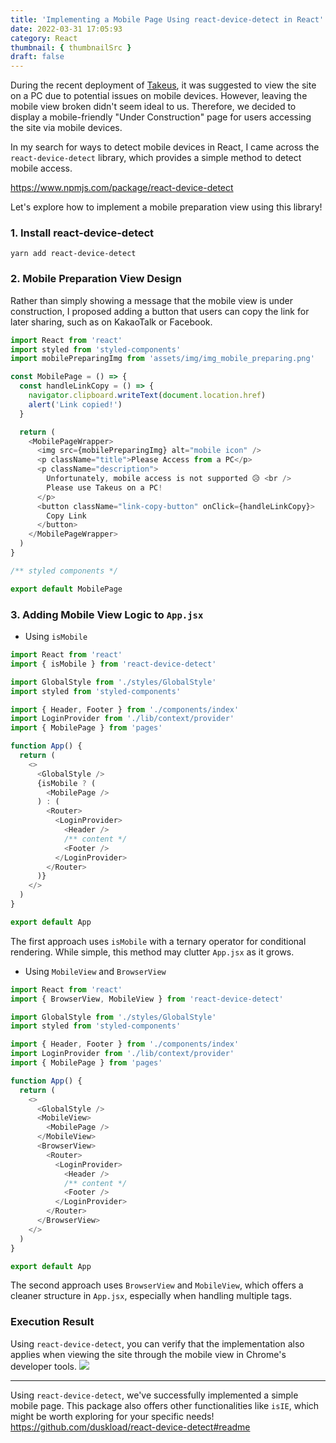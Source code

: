 ```yaml
---
title: 'Implementing a Mobile Page Using react-device-detect in React'
date: 2022-03-31 17:05:93
category: React
thumbnail: { thumbnailSrc }
draft: false
---
```


During the recent deployment of [Takeus](https://www.take-us.kr/), it was suggested to view the site on a PC due to potential issues on mobile devices. However, leaving the mobile view broken didn't seem ideal to us. Therefore, we decided to display a mobile-friendly "Under Construction" page for users accessing the site via mobile devices.

In my search for ways to detect mobile devices in React, I came across the `react-device-detect` library, which provides a simple method to detect mobile access.

https://www.npmjs.com/package/react-device-detect

Let's explore how to implement a mobile preparation view using this library!

### 1. Install react-device-detect

```
yarn add react-device-detect
```

### 2. Mobile Preparation View Design

Rather than simply showing a message that the mobile view is under construction, I proposed adding a button that users can copy the link for later sharing, such as on KakaoTalk or Facebook.

```javascript
import React from 'react'
import styled from 'styled-components'
import mobilePreparingImg from 'assets/img/img_mobile_preparing.png'

const MobilePage = () => {
  const handleLinkCopy = () => {
    navigator.clipboard.writeText(document.location.href)
    alert('Link copied!')
  }

  return (
    <MobilePageWrapper>
      <img src={mobilePreparingImg} alt="mobile icon" />
      <p className="title">Please Access from a PC</p>
      <p className="description">
        Unfortunately, mobile access is not supported 😥 <br />
        Please use Takeus on a PC!
      </p>
      <button className="link-copy-button" onClick={handleLinkCopy}>
        Copy Link
      </button>
    </MobilePageWrapper>
  )
}

/** styled components */

export default MobilePage
```

### 3. Adding Mobile View Logic to `App.jsx`

- Using `isMobile`

```javascript
import React from 'react'
import { isMobile } from 'react-device-detect'

import GlobalStyle from './styles/GlobalStyle'
import styled from 'styled-components'

import { Header, Footer } from './components/index'
import LoginProvider from './lib/context/provider'
import { MobilePage } from 'pages'

function App() {
  return (
    <>
      <GlobalStyle />
      {isMobile ? (
        <MobilePage />
      ) : (
        <Router>
          <LoginProvider>
            <Header />
            /** content */
            <Footer />
          </LoginProvider>
        </Router>
      )}
    </>
  )
}

export default App
```

The first approach uses `isMobile` with a ternary operator for conditional rendering. While simple, this method may clutter `App.jsx` as it grows.

- Using `MobileView` and `BrowserView`

```javascript
import React from 'react'
import { BrowserView, MobileView } from 'react-device-detect'

import GlobalStyle from './styles/GlobalStyle'
import styled from 'styled-components'

import { Header, Footer } from './components/index'
import LoginProvider from './lib/context/provider'
import { MobilePage } from 'pages'

function App() {
  return (
    <>
      <GlobalStyle />
      <MobileView>
        <MobilePage />
      </MobileView>
      <BrowserView>
        <Router>
          <LoginProvider>
            <Header />
            /** content */
            <Footer />
          </LoginProvider>
        </Router>
      </BrowserView>
    </>
  )
}

export default App
```

The second approach uses `BrowserView` and `MobileView`, which offers a cleaner structure in `App.jsx`, especially when handling multiple tags.

### Execution Result

Using `react-device-detect`, you can verify that the implementation also applies when viewing the site through the mobile view in Chrome's developer tools.
![](https://images.velog.io/images/chaerin00/post/6085c556-a608-4517-bba0-142c214f5739/%E1%84%89%E1%85%B3%E1%84%8F%E1%85%B3%E1%84%85%E1%85%B5%E1%86%AB%E1%84%89%E1%85%A3%E1%86%BA%202022-03-31%20%E1%84%8B%E1%85%A9%E1%84%92%E1%85%AE%205.12.50.png)

<hr/>

Using `react-device-detect`, we've successfully implemented a simple mobile page. This package also offers other functionalities like `isIE`, which might be worth exploring for your specific needs!
https://github.com/duskload/react-device-detect#readme
